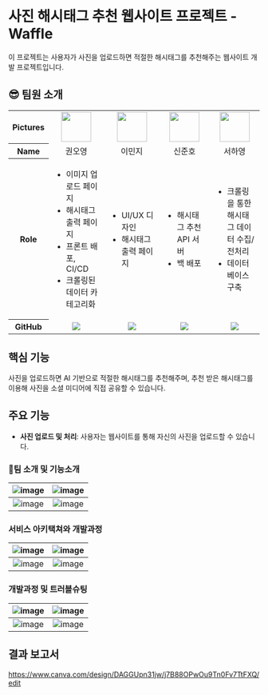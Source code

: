 # 사진 해시태그 추천 웹사이트 프로젝트 - Waffle

이 프로젝트는 사용자가 사진을 업로드하면 적절한 해시태그를 추천해주는 웹사이트 개발 프로젝트입니다.

## 😎 팀원 소개

<table width="500" align="center">
<tbody>
<tr>
<th>Pictures</th>
<td width="100" align="center">
<a href="https://github.com/oyeong011">
<img src="https://avatars.githubusercontent.com/u/53222742?v=4" width="60" height="60">
</a>
</td>
<td width="100" align="center">
<a href="https://github.com/LeeMinJii">
<img src="https://avatars.githubusercontent.com/u/69834230?v=4" width="60" height="60">
</a>
</td>
<td width="100" align="center">
<a href="https://github.com/doghoney">
<img src="https://avatars.githubusercontent.com/u/72696445?v=4" width="60" height="60">
</a>
</td>
<td width="100" align="center">
<a href="https://github.com/nny0ng">
<img src="https://avatars.githubusercontent.com/u/68502088?v=4" width="60" height="60">
</a>
</td>
</tr>
<tr>
<th>Name</th>
<td width="100" align="center">권오영</td>
<td width="100" align="center">이민지</td>
<td width="100" align="center">신준호</td>
<td width="100" align="center">서하영</td>
</tr>
<tr>
<th>Role</th>
<td width="300" align="left">
<ul>
<li>이미지 업로드 페이지</li>
<li>해시태그 출력 페이지</li>
<li>프론트 배포, CI/CD</li>
<li>크롤링된 데이터 카테고리화</li>
</ul>
</td>
<td width="300" align="left">
<ul>
<li>UI/UX 디자인</li>
<li>해시태그 출력 페이지</li>
</ul>
</td>
<td width="300" align="left">
<ul>
<li>해시태그 추천 API 서버</li>
<li>백 배포</li>
</ul>
</td>
<td width="300" align="left">
<ul>
<li>크롤링을 통한 해시태그 데이터 수집/전처리</li>
<li>데이터베이스 구축</li>
</ul>
</td>
</tr>
<tr>
<th>GitHub</th>
<td width="100" align="center">
<a href="https://github.com/oyeong011">
<img src="http://img.shields.io/badge/oyeong011-green?style=social&logo=github"/>
</a>
</td>
<td width="100" align="center">
<a href="https://github.com/LeeMinJii">
<img src="http://img.shields.io/badge/LeeMinJii-green?style=social&logo=github"/>
</a>
</td>
<td width="100" align="center">
<a href="https://github.com/doghoney">
<img src="http://img.shields.io/badge/doghoney-green?style=social&logo=github"/>
</a>
</td>
<td width="100" align="center">
<a href="https://github.com/nny0ng">
<img src="http://img.shields.io/badge/nny0ng-green?style=social&logo=github"/>
</a>
</td>
</tr>
</tbody>
</table>


## 핵심 기능

사진을 업로드하면 AI 기반으로 적절한 해시태그를 추천해주며, 추천 받은 해시태그를 이용해 사진을 소셜 미디어에 직접 공유할 수 있습니다.

## 주요 기능

- **사진 업로드 및 처리**: 사용자는 웹사이트를 통해 자신의 사진을 업로드할 수 있습니다.
### 팀 소개 및 기능소개

| ![image](https://github.com/Odangsa/HashTag-FrontEnd-Pwa/assets/53222742/7390e345-a61c-4e20-91b4-89dc08074d0a) | ![image](https://github.com/Odangsa/HashTag-FrontEnd-Pwa/assets/53222742/b2810f68-d5a6-45c9-9a62-ab9b942f8bdd) |
| :--: | :--: |
| ![image](https://github.com/Odangsa/HashTag-FrontEnd-Pwa/assets/53222742/67f2b128-0417-4775-994f-127e2780ef5d) | ![image](https://github.com/Odangsa/HashTag-FrontEnd-Pwa/assets/53222742/b4e1703c-73f6-4505-809f-a8e391ad2030) |

### 서비스 아키택쳐와 개발과정

| ![image](https://github.com/Odangsa/HashTag-FrontEnd-Pwa/assets/53222742/b96027f9-6bfb-468f-83df-25818df2fc13) | ![image](https://github.com/Odangsa/HashTag-FrontEnd-Pwa/assets/53222742/6c2248d5-b7af-430a-befe-ca94b5718470) |
| :--: | :--: |
| ![image](https://github.com/Odangsa/HashTag-FrontEnd-Pwa/assets/53222742/3e8baedc-6fdb-4110-8034-c15e821c4aa7) | ![image](https://github.com/Odangsa/HashTag-FrontEnd-Pwa/assets/53222742/81ace54e-86b5-4332-8b54-5b5d6dff00a7) |

### 개발과정 및 트러블슈팅

| ![image](https://github.com/Odangsa/HashTag-FrontEnd-Pwa/assets/53222742/bc57fa1e-22a0-4e0c-8ddd-9019533dca38) | ![image](https://github.com/Odangsa/HashTag-FrontEnd-Pwa/assets/53222742/3b0cd6ae-4942-4918-9bae-699a98bea3c6) |
| :--: | :--: |
| ![image](https://github.com/Odangsa/HashTag-FrontEnd-Pwa/assets/53222742/26e90190-8034-4bac-a1d4-48f5541fd195) | ![image](https://github.com/Odangsa/HashTag-FrontEnd-Pwa/assets/53222742/281c9e58-85d2-458f-81b2-712c41b713a2) |


## 결과 보고서

https://www.canva.com/design/DAGGUpn31jw/j7B88OPwOu9Tn0Fv7TtFXQ/edit

